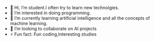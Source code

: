 - 👋 Hi, I’m student.I often try to learn new technolgies.
- 👀 I’m interested in doing programming.
- 🌱 I’m currently learning artificial intelligence and all the concepts of machine learning.
- 💞️ I’m looking to collaborate on AI projects
- ⚡ Fun fact: Fun coding,Interesting studies
  

<!---
Sonam-14/Sonam-14 is a ✨ special ✨ repository because its `README.md` (this file) appears on your GitHub profile.
You can click the Preview link to take a look at your changes.
--->
